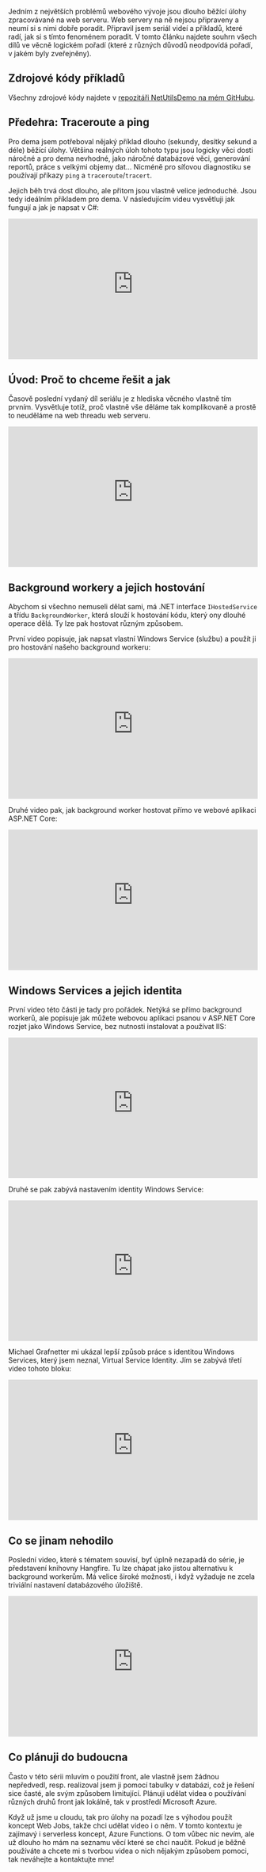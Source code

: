 <!-- dcterms:title = Dlouze běžící úlohy jako zabiják výkonu webových aplikací -->
<!-- dcterms:abstract = Jedním z největších problémů webového vývoje jsou dlouho běžící úlohy zpracovávané na web serveru. Web servery na ně nejsou připraveny a neumí si s nimi dobře poradit. Připravil jsem seriál videí a příkladů, které radí, jak si s tímto fenoménem poradit. V tomto článku najdete souhrn všech dílů ve věcně logickém pořadí (které z různých důvodů neodpovídá pořadí, v jakém byly zveřejněny). -->
<!-- dcterms:creator = Michal Altair Valášek -->
<!-- x4w:pictureUrl = /perex-pictures/20220622-long-tasks.jpg -->
<!-- x4w:pictureWidth = 150 -->
<!-- x4w:pictureHeight = 150 -->
<!-- x4w:coverUrl = /cover-pictures/20220622-long-tasks.jpg -->
<!-- x4w:category = Z-TECH -->
<!-- x4w:category = IT -->
<!-- dcterms:dateAccepted = 2022-06-22 -->

Jedním z největších problémů webového vývoje jsou dlouho běžící úlohy zpracovávané na web serveru. Web servery na ně nejsou připraveny a neumí si s nimi dobře poradit. Připravil jsem seriál videí a příkladů, které radí, jak si s tímto fenoménem poradit. V tomto článku najdete souhrn všech dílů ve věcně logickém pořadí (které z různých důvodů neodpovídá pořadí, v jakém byly zveřejněny).

## Zdrojové kódy příkladů

Všechny zdrojové kódy najdete v [repozitáři NetUtilsDemo na mém GitHubu](https://github.com/ridercz/NetUtilsDemo).

## Předehra: Traceroute a ping

Pro dema jsem potřeboval nějaký příklad dlouho (sekundy, desítky sekund a déle) běžící úlohy. Většina reálných úloh tohoto typu jsou logicky věci dosti náročné a pro dema nevhodné, jako náročné databázové věci, generování reportů, práce s velkými objemy dat... Nicméně pro síťovou diagnostiku se používají příkazy `ping` a `traceroute`/`tracert`. 

Jejich běh trvá dost dlouho, ale přitom jsou vlastně velice jednoduché. Jsou tedy ideálním příkladem pro dema. V následujícím videu vysvětluji jak fungují a jak je napsat v C#:

<div style="position:relative;padding-top:56.25%;">
  <iframe src="https://www.youtube-nocookie.com/embed/yglCUKiZcnw" frameborder="0" allowfullscreen allow="accelerometer; autoplay; encrypted-media; gyroscope; picture-in-picture" style="position:absolute;top:0;left:0;width:100%;height:100%;"></iframe>
</div>

## Úvod: Proč to chceme řešit a jak

Časově poslední vydaný díl seriálu je z hlediska věcného vlastně tím prvním. Vysvětluje totiž, proč vlastně vše děláme tak komplikovaně a prostě to neuděláme na web threadu web serveru.

<div style="position:relative;padding-top:56.25%;">
  <iframe src="https://www.youtube-nocookie.com/embed/rv-QWxcciGQ" frameborder="0" allowfullscreen allow="accelerometer; autoplay; encrypted-media; gyroscope; picture-in-picture" style="position:absolute;top:0;left:0;width:100%;height:100%;"></iframe>
</div>

## Background workery a jejich hostování

Abychom si všechno nemuseli dělat sami, má .NET interface `IHostedService` a třídu `BackgroundWorker`, která slouží k hostování kódu, který ony dlouhé operace dělá. Ty lze pak hostovat různým způsobem.

První video popisuje, jak napsat vlastní Windows Service (službu) a použít ji pro hostování našeho background workeru:

<div style="position:relative;padding-top:56.25%;">
  <iframe src="https://www.youtube-nocookie.com/embed/-8phkcv4QB8" frameborder="0" allowfullscreen allow="accelerometer; autoplay; encrypted-media; gyroscope; picture-in-picture" style="position:absolute;top:0;left:0;width:100%;height:100%;"></iframe>
</div>

Druhé video pak, jak background worker hostovat přímo ve webové aplikaci ASP.NET Core:

<div style="position:relative;padding-top:56.25%;">
  <iframe src="https://www.youtube-nocookie.com/embed/SHF5WSHr7RU" frameborder="0" allowfullscreen allow="accelerometer; autoplay; encrypted-media; gyroscope; picture-in-picture" style="position:absolute;top:0;left:0;width:100%;height:100%;"></iframe>
</div>

## Windows Services a jejich identita

První video této části je tady pro pořádek. Netýká se přímo background workerů, ale popisuje jak můžete webovou aplikaci psanou v ASP.NET Core rozjet jako Windows Service, bez nutnosti instalovat a používat IIS:

<div style="position:relative;padding-top:56.25%;">
  <iframe src="https://www.youtube-nocookie.com/embed/P0oJQR2SJMg" frameborder="0" allowfullscreen allow="accelerometer; autoplay; encrypted-media; gyroscope; picture-in-picture" style="position:absolute;top:0;left:0;width:100%;height:100%;"></iframe>
</div>

Druhé se pak zabývá nastavením identity Windows Service:

<div style="position:relative;padding-top:56.25%;">
  <iframe src="https://www.youtube-nocookie.com/embed/f2acAHLhsYE" frameborder="0" allowfullscreen allow="accelerometer; autoplay; encrypted-media; gyroscope; picture-in-picture" style="position:absolute;top:0;left:0;width:100%;height:100%;"></iframe>
</div>

Michael Grafnetter mi ukázal lepší způsob práce s identitou Windows Services, který jsem neznal, Virtual Service Identity. Jím se zabývá třetí video tohoto bloku:

<div style="position:relative;padding-top:56.25%;">
  <iframe src="https://www.youtube-nocookie.com/embed/qYb2W0kYGBg" frameborder="0" allowfullscreen allow="accelerometer; autoplay; encrypted-media; gyroscope; picture-in-picture" style="position:absolute;top:0;left:0;width:100%;height:100%;"></iframe>
</div>

## Co se jinam nehodilo

Poslední video, které s tématem souvisí, byť úplně nezapadá do série, je představení knihovny Hangfire. Tu lze chápat jako jistou alternativu k background workerům. Má velice široké možnosti, i když vyžaduje ne zcela triviální nastavení databázového úložiště.

<div style="position:relative;padding-top:56.25%;">
  <iframe src="https://www.youtube-nocookie.com/embed/36p2-gr_iYk" frameborder="0" allowfullscreen allow="accelerometer; autoplay; encrypted-media; gyroscope; picture-in-picture" style="position:absolute;top:0;left:0;width:100%;height:100%;"></iframe>
</div>

## Co plánuji do budoucna

Často v této sérii mluvím o použití front, ale vlastně jsem žádnou nepředvedl, resp. realizoval jsem ji pomocí tabulky v databázi, což je řešení sice časté, ale svým způsobem limitující. Plánuji udělat videa o používání různých druhů front jak lokálně, tak v prostředí Microsoft Azure.

Když už jsme u cloudu, tak pro úlohy na pozadí lze s výhodou použít koncept Web Jobs, takže chci udělat video i o něm. V tomto kontextu je zajímavý i serverless koncept, Azure Functions. O tom vůbec nic nevím, ale už dlouho ho mám na seznamu věcí které se chci naučit. Pokud je běžně používáte a chcete mi s tvorbou videa o nich nějakým způsobem pomoci, tak neváhejte a kontaktujte mne!